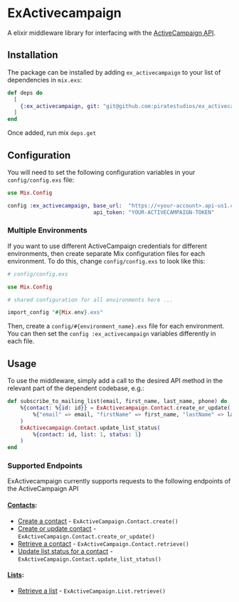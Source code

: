 # ExActivecampaign

A elixir middleware library for interfacing with the
[ActiveCampaign API](https://developers.activecampaign.com/reference).

## Installation

The package can be installed by adding `ex_activecampaign` to your list of dependencies in `mix.exs`:

```elixir
def deps do
  [
    {:ex_activecampaign, git: "git@github.com:piratestudios/ex_activecampaign.git", tag: "0.1.8"}
  ]
end
```

Once added, run mix `deps.get`

## Configuration

You will need to set the following configuration variables in your
`config/config.exs` file:

```elixir
use Mix.Config

config :ex_activecampaign, base_url:  "https://<your-account>.api-us1.com/api/3",
                           api_token: "YOUR-ACTIVECAMPAIGN-TOKEN"
```

### Multiple Environments
If you want to use different ActiveCampaign credentials for different environments, then create separate Mix
configuration files for each environment. To do this, change `config/config.exs` to look like this:

```elixir
# config/config.exs

use Mix.Config

# shared configuration for all environments here ...

import_config "#{Mix.env}.exs"
```

Then, create a `config/#{environment_name}.exs` file for each environment. You can then set the
`config :ex_activecampaign` variables differently in each file.

## Usage

To use the middleware, simply add a call to the desired API method in the relevant part of the dependent codebase, e.g.:

```elixir
def subscribe_to_mailing_list(email, first_name, last_name, phone) do
    %{contact: %{id: id}} = ExActivecampaign.Contact.create_or_update(
        %{"email" => email, "firstName" => first_name, "lastName" => last_name, "phone" => phone}
    )
    ExActivecampaign.Contact.update_list_status(
        %{contact: id, list: 1, status: 1}
    )
end
```

### Supported Endpoints

ExActivecampaign currently supports requests to the following endpoints of the ActiveCampaign API

#### [Contacts](https://developers.activecampaign.com/reference#contact):
- [Create a contact](https://developers.activecampaign.com/reference#create-contact) -
`ExActiveCampaign.Contact.create()`
- [Create or update contact](https://developers.activecampaign.com/reference#create-contact-sync) -
`ExActiveCampaign.Contact.create_or_update()`
- [Retrieve a contact](https://developers.activecampaign.com/reference#get-contact) -
`ExActiveCampaign.Contact.retrieve()`
- [Update list status for a contact](https://developers.activecampaign.com/reference#update-list-status-for-contact) -
`ExActiveCampaign.Contact.update_list_status()`

#### [Lists](https://developers.activecampaign.com/reference#lists):
- [Retrieve a list](https://developers.activecampaign.com/reference#retrieve-a-list) -
`ExActiveCampaign.List.retrieve()`